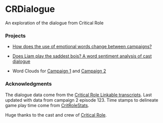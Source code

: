 # CRDialogue
An exploration of the dialogue from Critical Role

### Projects

* [How does the use of emotional words change between campaigns?](https://github.com/KyleOfCanada/CRDialogue/blob/main/docs/spiderPlots.md)

* [Does Liam play the saddest bois? A word sentiment analysis of cast dialogue](https://github.com/KyleOfCanada/CRDialogue/blob/main/docs/sentiments.md)

* Word Clouds for [Campaign 1](https://github.com/KyleOfCanada/CRDialogue/blob/main/docs/wordCloudsC1.md) and [Campaign 2](https://github.com/KyleOfCanada/CRDialogue/blob/main/docs/wordCloudsC2.md)

### Acknowledgments
The dialogue data come from the [Critical Role Linkable transcripts](https://kryogenix.org/crsearch/). Last updated with data from campaign 2 episode 123. Time stamps to delineate game play time come from [CritRoleStats](https://www.critrolestats.com/).

Huge thanks to the cast and crew of [Critical Role](https://critrole.com/).